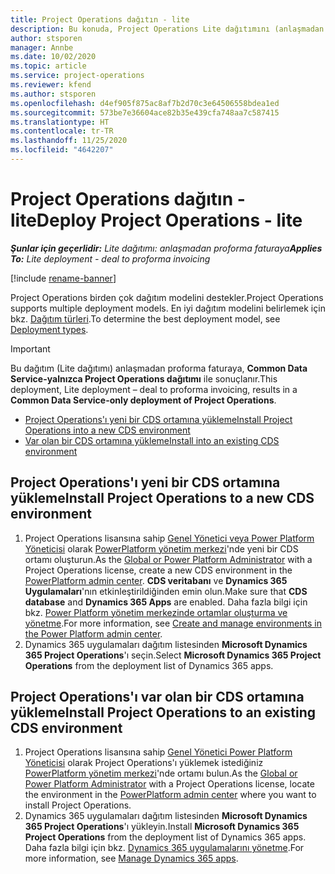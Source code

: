 ```yaml
---
title: Project Operations dağıtın - lite
description: Bu konuda, Project Operations Lite dağıtımını (anlaşmadan proforma faturaya) yükleme hakkında bilgiler sağlanmaktadır.
author: stsporen
manager: Annbe
ms.date: 10/02/2020
ms.topic: article
ms.service: project-operations
ms.reviewer: kfend
ms.author: stsporen
ms.openlocfilehash: d4ef905f875ac8af7b2d70c3e64506558bdea1ed
ms.sourcegitcommit: 573be7e36604ace82b35e439cfa748aa7c587415
ms.translationtype: HT
ms.contentlocale: tr-TR
ms.lasthandoff: 11/25/2020
ms.locfileid: "4642207"
---
```

# <a name="deploy-project-operations---lite"></a><span data-ttu-id="08665-103">Project Operations dağıtın - lite</span><span class="sxs-lookup"><span data-stu-id="08665-103">Deploy Project Operations - lite</span></span>

<span data-ttu-id="08665-104">_**Şunlar için geçerlidir:** Lite dağıtımı: anlaşmadan proforma faturaya_</span><span class="sxs-lookup"><span data-stu-id="08665-104">_**Applies To:** Lite deployment - deal to proforma invoicing_</span></span>

[!include [rename-banner](~/includes/cc-data-platform-banner.md)]

<span data-ttu-id="08665-105">Project Operations birden çok dağıtım modelini destekler.</span><span class="sxs-lookup"><span data-stu-id="08665-105">Project Operations supports multiple deployment models.</span></span> <span data-ttu-id="08665-106">En iyi dağıtım modelini belirlemek için bkz. [Dağıtım türleri](determine-deployment-type.md).</span><span class="sxs-lookup"><span data-stu-id="08665-106">To determine the best deployment model, see [Deployment types](determine-deployment-type.md).</span></span>


> [!IMPORTANT]
> <span data-ttu-id="08665-107">Bu dağıtım (Lite dağıtımı) anlaşmadan proforma faturaya, **Common Data Service-yalnızca Project Operations dağıtımı** ile sonuçlanır.</span><span class="sxs-lookup"><span data-stu-id="08665-107">This deployment, Lite deployment – deal to proforma invoicing, results in a **Common Data Service-only deployment of Project Operations**.</span></span>

- [<span data-ttu-id="08665-108">Project Operations'ı yeni bir CDS ortamına yükleme</span><span class="sxs-lookup"><span data-stu-id="08665-108">Install Project Operations into a new CDS environment</span></span>](#new)
- [<span data-ttu-id="08665-109">Var olan bir CDS ortamına yükleme</span><span class="sxs-lookup"><span data-stu-id="08665-109">Install into an existing CDS environment</span></span>](#existing)



## <a name="install-project-operations-to-a-new-cds-environment"></a><a name="new"></a><span data-ttu-id="08665-110">Project Operations'ı yeni bir CDS ortamına yükleme</span><span class="sxs-lookup"><span data-stu-id="08665-110">Install Project Operations to a new CDS environment</span></span>

1. <span data-ttu-id="08665-111">Project Operations lisansına sahip [Genel Yönetici veya Power Platform Yöneticisi](https://docs.microsoft.com/power-platform/admin/global-service-administrators-can-administer-without-license) olarak [PowerPlatform yönetim merkezi](https://admin.powerplatform.com)'nde yeni bir CDS ortamı oluşturun.</span><span class="sxs-lookup"><span data-stu-id="08665-111">As the [Global or Power Platform Administrator](https://docs.microsoft.com/power-platform/admin/global-service-administrators-can-administer-without-license) with a Project Operations license, create a new CDS environment in the [PowerPlatform admin center](https://admin.powerplatform.com).</span></span> <span data-ttu-id="08665-112">**CDS veritabanı** ve **Dynamics 365 Uygulamaları**'nın etkinleştirildiğinden emin olun.</span><span class="sxs-lookup"><span data-stu-id="08665-112">Make sure that **CDS database** and **Dynamics 365 Apps** are enabled.</span></span> <span data-ttu-id="08665-113">Daha fazla bilgi için bkz. [Power Platform yönetim merkezinde ortamlar oluşturma ve yönetme](https://docs.microsoft.com/power-platform/admin/create-environment#create-an-environment-in-the-power-platform-admin-center).</span><span class="sxs-lookup"><span data-stu-id="08665-113">For more information, see [Create and manage environments in the Power Platform admin center](https://docs.microsoft.com/power-platform/admin/create-environment#create-an-environment-in-the-power-platform-admin-center).</span></span>
2. <span data-ttu-id="08665-114">Dynamics 365 uygulamaları dağıtım listesinden **Microsoft Dynamics 365 Project Operations**'ı seçin.</span><span class="sxs-lookup"><span data-stu-id="08665-114">Select **Microsoft Dynamics 365 Project Operations** from the deployment list of Dynamics 365 apps.</span></span>


## <a name="install-project-operations-to-an-existing-cds-environment"></a><a name="existing"></a><span data-ttu-id="08665-115">Project Operations'ı var olan bir CDS ortamına yükleme</span><span class="sxs-lookup"><span data-stu-id="08665-115">Install Project Operations to an existing CDS environment</span></span>

1. <span data-ttu-id="08665-116">Project Operations lisansına sahip [Genel Yönetici Power Platform Yöneticisi](https://docs.microsoft.com/power-platform/admin/global-service-administrators-can-administer-without-license) olarak Project Operations'ı yüklemek istediğiniz [PowerPlatform yönetim merkezi](https://admin.powerplatform.com)'nde ortamı bulun.</span><span class="sxs-lookup"><span data-stu-id="08665-116">As the [Global or Power Platform Administrator](https://docs.microsoft.com/power-platform/admin/global-service-administrators-can-administer-without-license) with a Project Operations license, locate the environment in the [PowerPlatform admin center](https://admin.powerplatform.com) where you want to install Project Operations.</span></span>
2. <span data-ttu-id="08665-117">Dynamics 365 uygulamaları dağıtım listesinden **Microsoft Dynamics 365 Project Operations**'ı yükleyin.</span><span class="sxs-lookup"><span data-stu-id="08665-117">Install **Microsoft Dynamics 365 Project Operations** from the deployment list of Dynamics 365 apps.</span></span> <span data-ttu-id="08665-118">Daha fazla bilgi için bkz. [Dynamics 365 uygulamalarını yönetme](https://docs.microsoft.com/power-platform/admin/manage-apps).</span><span class="sxs-lookup"><span data-stu-id="08665-118">For more information, see [Manage Dynamics 365 apps](https://docs.microsoft.com/power-platform/admin/manage-apps).</span></span>


